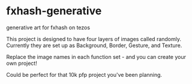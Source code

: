 # fxhash-generative
generative art for fxhash on tezos


This project is designed to have four layers of images called randomly. 
Currently they are set up as Background, Border, Gesture, and Texture. 

Replace the image names in each function set - and you can create your own project!

Could be perfect for that 10k pfp project you've been planning.
